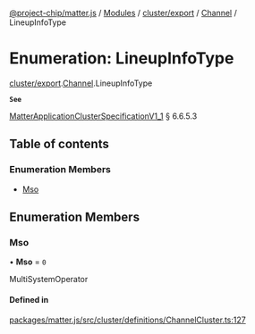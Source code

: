 [@project-chip/matter.js](../README.md) / [Modules](../modules.md) / [cluster/export](../modules/cluster_export.md) / [Channel](../modules/cluster_export.Channel.md) / LineupInfoType

# Enumeration: LineupInfoType

[cluster/export](../modules/cluster_export.md).[Channel](../modules/cluster_export.Channel.md).LineupInfoType

**`See`**

[MatterApplicationClusterSpecificationV1_1](../interfaces/spec_export.MatterApplicationClusterSpecificationV1_1.md) § 6.6.5.3

## Table of contents

### Enumeration Members

- [Mso](cluster_export.Channel.LineupInfoType.md#mso)

## Enumeration Members

### Mso

• **Mso** = ``0``

MultiSystemOperator

#### Defined in

[packages/matter.js/src/cluster/definitions/ChannelCluster.ts:127](https://github.com/project-chip/matter.js/blob/16d5b0d/packages/matter.js/src/cluster/definitions/ChannelCluster.ts#L127)
